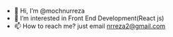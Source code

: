 - 👋 Hi, I’m @mochnurreza
- 👀 I’m interested in Front End Development(React js)
- 📫 How to reach me? just email nrreza2@gmail.com

<!---
mochnurreza/mochnurreza is a ✨ special ✨ repository because its `README.md` (this file) appears on your GitHub profile.
You can click the Preview link to take a look at your changes.
--->
